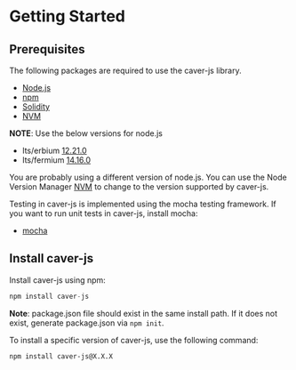 # Getting Started

## Prerequisites

The following packages are required to use the caver-js library.

* [Node.js](https://nodejs.org/en/download)
* [npm](https://www.npmjs.com/get-npm)
* [Solidity](https://solidity.readthedocs.io/en/develop/installing-solidity.html)
* [NVM](https://github.com/nvm-sh/nvm)

**NOTE**: Use the below versions for node.js

* lts/erbium [12.21.0](https://nodejs.org/dist/latest-v12.x/)
* lts/fermium [14.16.0](https://nodejs.org/dist/latest-v14.x/)

You are probably using a different version of node.js. You can use the Node Version Manager [NVM](https://github.com/nvm-sh/nvm) to change to the version supported by caver-js.

Testing in caver-js is implemented using the mocha testing framework. If you want to run unit tests in caver-js, install mocha:

* [mocha](https://mochajs.org/#installation)

## Install caver-js

Install caver-js using npm:

```javascript
npm install caver-js
```

**Note**: package.json file should exist in the same install path. If it does not exist, generate package.json via `npm init`.

To install a specific version of caver-js, use the following command:

```
npm install caver-js@X.X.X
```
